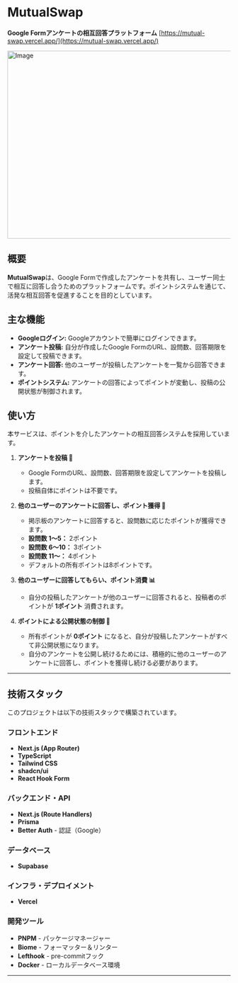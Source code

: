# MutualSwap

**Google Formアンケートの相互回答プラットフォーム**
[https://mutual-swap.vercel.app/](https://mutual-swap.vercel.app/)

<img width="960" height="424" alt="Image" src="https://github.com/user-attachments/assets/37fbb194-1c58-429e-be59-b83088f56d87" />

## 概要

**MutualSwap**は、Google Formで作成したアンケートを共有し、ユーザー同士で相互に回答し合うためのプラットフォームです。ポイントシステムを通じて、活発な相互回答を促進することを目的としています。

## 主な機能

-   **Googleログイン:** Googleアカウントで簡単にログインできます。
-   **アンケート投稿:** 自分が作成したGoogle FormのURL、設問数、回答期限を設定して投稿できます。
-   **アンケート回答:** 他のユーザーが投稿したアンケートを一覧から回答できます。
-   **ポイントシステム:** アンケートの回答によってポイントが変動し、投稿の公開状態が制御されます。

## 使い方

本サービスは、ポイントを介したアンケートの相互回答システムを採用しています。

1.  **アンケートを投稿 📝**
    * Google FormのURL、設問数、回答期限を設定してアンケートを投稿します。
    * 投稿自体にポイントは不要です。

2.  **他のユーザーのアンケートに回答し、ポイント獲得 🎯**
    * 掲示板のアンケートに回答すると、設問数に応じたポイントが獲得できます。
    * **設問数 1〜5：** 2ポイント
    * **設問数 6〜10：** 3ポイント
    * **設問数 11〜：** 4ポイント
    * デフォルトの所有ポイントは8ポイントです。

3.  **他のユーザーに回答してもらい、ポイント消費 📊**
    * 自分の投稿したアンケートが他のユーザーに回答されると、投稿者のポイントが **1ポイント** 消費されます。

4.  **ポイントによる公開状態の制御 🔄**
    * 所有ポイントが **0ポイント** になると、自分が投稿したアンケートがすべて非公開状態になります。
    * 自分のアンケートを公開し続けるためには、積極的に他のユーザーのアンケートに回答し、ポイントを獲得し続ける必要があります。

---

## 技術スタック

このプロジェクトは以下の技術スタックで構築されています。

### フロントエンド

-   **Next.js (App Router)** 
-   **TypeScript** 
-   **Tailwind CSS** 
-   **shadcn/ui**
-   **React Hook Form** 

### バックエンド・API

-   **Next.js (Route Handlers)** 
-   **Prisma** 
-   **Better Auth** - 認証（Google）

### データベース

-   **Supabase** 
  
### インフラ・デプロイメント

-   **Vercel** 

### 開発ツール

-   **PNPM** - パッケージマネージャー
-   **Biome** - フォーマッター＆リンター
-   **Lefthook** - pre-commitフック
-   **Docker** - ローカルデータベース環境

---
